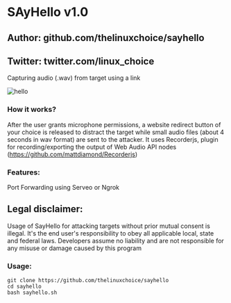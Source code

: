 # SAyHello v1.0
## Author: github.com/thelinuxchoice/sayhello
## Twitter: twitter.com/linux_choice

Capturing audio (.wav) from target using a link

![hello](https://user-images.githubusercontent.com/34893261/66277580-c7f4b980-e876-11e9-9d05-e3170ad9278e.png)

### How it works?

After the user grants microphone permissions, a website redirect button of your choice is released to distract the target while small audio files (about 4 seconds in wav format) are sent to the attacker.
It uses Recorderjs, plugin for recording/exporting the output of Web Audio API nodes (https://github.com/mattdiamond/Recorderjs)

### Features:

Port Forwarding using Serveo or Ngrok

## Legal disclaimer:

Usage of SayHello for attacking targets without prior mutual consent is illegal. It's the end user's responsibility to obey all applicable local, state and federal laws. Developers assume no liability and are not responsible for any misuse or damage caused by this program 

### Usage:
```
git clone https://github.com/thelinuxchoice/sayhello
cd sayhello
bash sayhello.sh
```

